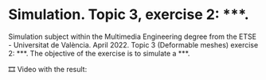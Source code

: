 # Simulation. Topic 3, exercise 2: ***.
Simulation subject within the Multimedia Engineering degree from the ETSE - Universitat de València. April 2022. Topic 3 (Deformable meshes) exercise 2: ***. The objective of the exercise is to simulate a ***.

🎞️ Video with the result:
